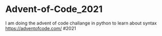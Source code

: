# Advent-of-Code_2021
I am doing the advent of code challange in python to learn about syntax 
https://adventofcode.com/  #2021

